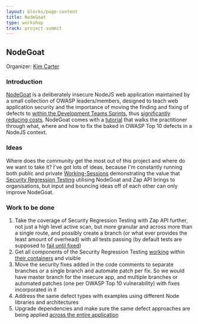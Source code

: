 ```yaml
---
layout: blocks/page-content
title: NodeGoat
type: workshop
track: project-summit
---
```


## NodeGoat

Organizer: [Kim Carter](../Participants/Kim-Carter.html)

### Introduction

[NodeGoat](https://github.com/OWASP/NodeGoat) is a deliberately insecure NodeJS web application maintained by a small collection of OWASP leaders/members, designed to teach web application security and the importance of moving the finding and fixing of defects to [within the Development Teams Sprints](https://leanpub.com/holistic-infosec-for-web-developers/read#leanpub-auto-security-focussed-tdd), thus [significantly reducing costs](https://leanpub.com/holistic-infosec-for-web-developers/read#leanpub-auto-cheapest-place-to-deal-with-defects). NodeGoat comes with a [tutorial](https://nodegoat.herokuapp.com/tutorial) that walks the practitioner through what, where and how to fix the baked in OWASP Top 10 defects in a NodeJS context.

### Ideas

Where does the community get the most out of this project and where do we want to take it? I've got lots of ideas, because I'm constantly running both public and private [Working-Sessions](https://blog.binarymist.net/presentations-publications/) demonstrating the value that [Security Regression Testing](https://github.com/binarymist/NodeGoat/wiki/Security-Regression-Testing-with-Zap-API) utilising NodeGoat and Zap API brings to organisations, but input and bouncing ideas off of each other can only improve NodeGoat.

### Work to be done

1. Take the coverage of Security Regression Testing with Zap API further, not just a high level active scan, but more granular and across more than a single route, and possibly create a branch (or what ever provides the least amount of overhead) with all tests passing (by default tests are supposed to [fail until fixed](https://youtu.be/DrwXUOJWMoo))
2. Get all components of the Security Regression Testing [working](https://github.com/OWASP/NodeGoat/issues/60) within [their containers](https://github.com/OWASP/NodeGoat/issues/60) and visible
3. Move the security fixes added in the code comments to separate branches or a single branch and automate patch per fix. So we would have master branch for the insecure app, and multiple branches or automated patches (one per OWASP Top 10 vulnerability) with fixes incorporated in it
4. Address the same defect types with examples using different Node libraries and architectures
5. Upgrade dependencies and make sure the same defect approaches are being applied [across the entire application](https://github.com/OWASP/NodeGoat/issues/82)




